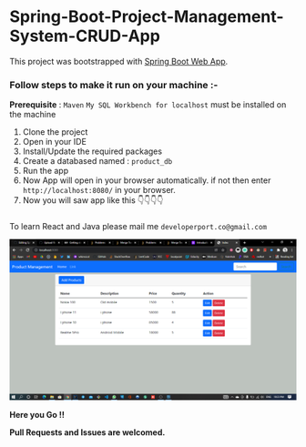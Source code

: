 # Spring-Boot-Project-Management-System-CRUD-App



This project was bootstrapped with [Spring Boot Web App](https://getbootstrap.com/docs/5.1/getting-started/introduction/).




### Follow steps to make it run on your machine :-
**Prerequisite** : `Maven` `My SQL Workbench for localhost` must be installed on the machine
1. Clone the project
2. Open in your IDE
3. Install/Update the required packages 
4. Create a databased named : `product_db`
5. Run the app
6. Now App will open in your browser automatically. if not then enter `http://localhost:8080/` in your browser.
7. Now you will saw app like this 👇👇👇👇

### 
To learn React and Java please mail me `developerport.co@gmail.com`

![GitHub Logo](/src/app.PNG)


**Here you Go !!**


**Pull Requests and Issues are welcomed.**



